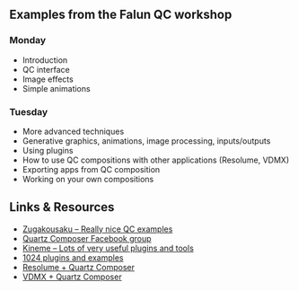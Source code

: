 ## Examples from the Falun QC workshop
### Monday
- Introduction
- QC interface
- Image effects
- Simple animations

### Tuesday
- More advanced techniques
- Generative graphics, animations, image processing, inputs/outputs
- Using plugins
- How to use QC compositions with other applications (Resolume, VDMX)
- Exporting apps from QC composition
- Working on your own compositions

## Links & Resources

- [Zugakousaku – Really nice QC examples](http://www.zugakousaku.com/src/browse.php?ref=qcsample-ja)
- [Quartz Composer Facebook group](https://www.facebook.com/groups/quartzcomposercommunity/)
- [Kineme – Lots of very useful plugins and tools](http://kineme.net/)
- [1024 plugins and examples](http://1024d.wordpress.com/qc-plugins/)
- [Resolume + Quartz Composer](http://resolume.com/manual/en/r4/qc)
- [VDMX + Quartz Composer](http://vdmx.vidvox.net/tutorials/quartz-composer-sources-inputs)
